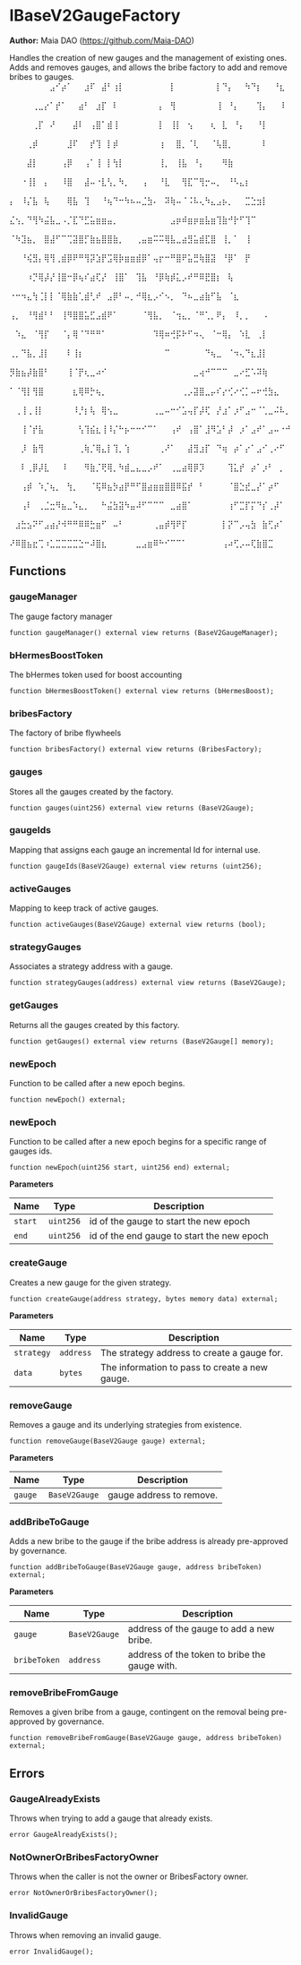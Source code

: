 # IBaseV2GaugeFactory

**Author:**
Maia DAO (https://github.com/Maia-DAO)

Handles the creation of new gauges and the management of existing ones.
Adds and removes gauges, and allows the bribe factory
to add and remove bribes to gauges.
⠀⠀⠀⠀⠀⠀⠀⣠⠊⡴⠁⠀⠀⣰⠏⠀⣼⠃⢰⡇⠀⠀⠀⠀⠀⠀⠀⠀⡇⠀⠀⠀⠀⠀⠀⠀⡇⠙⡄⠀⠀⠳⠙⡆⠀⠀⠘⣆⠀⠀
⠀⠀⠀⠀⢀⣀⡔⠁⡞⠁⠀⠀⣴⠃⠀⣰⡏⠀⠇⠀⠀⠀⠀⠀⠀⠀⡄⠀⢻⠀⠀⠀⠀⠀⠀⠀⢸⠀⠘⡄⠀⠀⠀⢹⡄⠀⠀⠸⠀⠀
⠀⠀⠀⠀⢀⡏⠀⠜⠀⠀⠀⣼⠇⠀⢠⣿⠁⣾⢸⠀⠀⠀⠀⠀⠀⠀⡇⠀⢸⡇⠀⢢⠀⠀⠀⢆⠀⣇⠀⠘⡄⠀⠀⠘⡇⠀⠀⠀⠀⠀
⠀⠀⠀⢀⡾⠀⠀⠀⠀⠀⣸⠏⠀⠀⡞⢹⠀⡇⡾⠀⠀⠀⠀⠀⠀⠀⢰⠀⠀⣿⡀⠈⢇⠀⠀⠈⢧⣿⡀⠀⠀⠀⠀⠀⠇⠀⠀⠀⠀⠀
⠀⠀⠀⣼⡇⠀⠀⠀⠀⢠⡿⠀⠀⢠⠁⢸⠀⡇⢳⡇⠀⠀⠀⠀⠀⠀⢸⡀⠀⢸⣧⠀⠘⡄⠀⠀⠀⠻⣷⠀⠀⠀⠀⠀⠀⠀⠀⠀⠀⠀
⠀⠀⠐⢸⡇⠀⡄⠀⠀⠸⣿⠀⠀⣼⠤⠐⣇⢣⡀⠳⡀⠀⠀⢠⠀⠀⠘⣇⠀⠀⢻⣏⠉⢻⡒⠤⡀⠀⠘⠣⣄⡆⠀⠀⠀⠀⠀⠀⠀⠀
⡄⠀⠸⡌⣧⠀⢧⠀⠀⠀⢿⣧⠀⢹⠀⠀⠘⢦⠙⠒⠳⠦⠤⣈⣳⠄⠀⠽⢷⠤⠈⠨⠧⢄⠳⣄⣠⡦⡀⠀⠀⣉⣑⣲⡇⠀⠀⠀⠀⠀
⣌⢢⡀⠙⢻⠳⣬⣧⣀⠠⡈⣏⠙⣋⣥⣶⣶⣤⡀⠀⠀⠀⠀⠀⠀⠀⠀⠀⣠⡶⠾⣶⡶⣶⣧⣶⢹⣷⠚⡗⠋⢹⠉⠀⠀⠀⠀⠀⠀⠀
⠈⠳⣹⣦⡀⠀⣿⣼⠋⠉⢉⣽⣿⡋⣷⣦⣿⣿⣷⡀⠀⠀⢀⣤⣶⠭⠭⢿⣧⣀⣴⣻⣥⣾⣏⣿⠀⢸⡀⠁⠀⢸⠀⠀⠀⠀⠀⠀⠀⠀
⠀⠀⠘⢮⣻⡄⢿⢻⢀⣾⡿⠟⠛⢻⡽⣱⡟⣩⢿⡷⣶⣶⣾⡿⠁⢤⡖⠒⠛⣿⠟⣥⣛⢷⣿⣽⠀⠘⡿⠁⠀⡟⠀⠀⠀⠀⠀⠀⠀⠀
⠀⠀⠀⠰⡙⢿⡼⡜⢸⣿⠒⡿⢦⠎⣴⢏⡜⠀⢸⣿⠁⠀⢹⣧⠀⠘⡿⢷⡾⣅⡠⠞⠛⠿⣟⣿⡆⠀⢧⠀⠀⠀⠀⠀⠀⠀⠀⠀⠀⠀
⠐⠒⠲⣄⢳⢈⡇⡇⠈⢿⣷⣷⢁⣾⢃⠞⠀⣠⡿⠃⠤⡀⠚⢿⣆⡠⠊⠢⡀⠀⠙⠦⣀⣴⣷⠋⣧⠀⠈⣆⠀⠀⠀⠀⠀⠀⠀⠀⠀⠀
⢠⡀⠀⠘⢻⣾⠃⠃⠀⢸⠻⣿⣿⣥⣋⣠⣾⠟⠁⠀⠀⠀⠀⠈⢻⣧⡀⠀⠈⢲⣄⡀⠈⠛⢁⡀⠟⡄⠀⠸⡀⡀⠀⠀⠠⠀⠀⠀⠀⠀
⠀⠱⣄⠀⠈⢻⡏⠀⠀⠈⡄⢿⠈⠙⠛⠛⠁⠀⠀⠀⠀⠀⠀⠀⠀⠹⢿⠶⢚⡯⠗⠋⠲⢄⠀⠈⠒⢿⡄⠀⠱⣇⠀⢀⡇⠀⠀⠀⠀⠀
⢀⡀⠙⣧⡀⣸⡇⠀⠀⠀⠇⢸⡆⠀⠀⠀⠀⠀⠀⠀⠀⠀⠀⠀⠀⠀⠀⠉⠀⠀⠀⠀⠀⠀⠙⢦⣀⠀⠈⠲⢄⠙⣆⣸⡇⠀⠀⠀⠀⠀
⡻⣷⣦⡼⣷⣿⠃⠀⠀⠀⢸⠈⡟⢆⣀⠴⠊⠀⠀⠀⠀⠀⠀⠀⠀⠀⠀⠀⠀⠀⠀⠀⣀⢴⠚⠉⠉⠉⠀⣀⠔⣋⠡⠽⢷⠀⠀⠀⠀⠀
⠁⠈⢻⡇⢻⣿⠀⠀⠀⠀⠀⣆⢿⠿⡓⢦⡀⠀⠀⠀⠀⠀⠀⠀⠀⠀⠀⠀⠀⠀⢀⡠⣽⣿⣀⡤⠎⡔⢊⠔⢊⡁⠤⠖⢚⣳⣄⠀⠀⠀
⠀⢀⢸⢀⢸⡇⠀⠀⠀⠀⠀⠸⡘⡆⢧⠀⢿⢢⣀⠀⠀⠀⠀⠀⠀⢀⣀⠤⠒⠊⣡⢤⡏⡼⢏⠀⡜⣰⠁⡰⠋⣠⠒⠈⢁⣀⠬⠧⡀⠀
⠀⠀⢸⠈⡞⣧⠀⠀⠀⠀⠀⠀⢣⢹⣮⣆⢸⠸⡌⠓⡦⠒⠒⠊⠉⠁⠀⠀⢠⠞⠀⢠⣿⠁⣸⠻⣡⠃⡼⠀⡰⠁⣠⠞⠁⣠⠤⠐⠚⠀
⠀⠀⡸⠀⣷⢻⠀⠀⠀⠀⠀⠀⢀⢷⡈⢿⣄⡇⢹⡀⢱⠀⠀⠀⠀⠀⢀⠜⠁⠀⠀⣼⣻⣰⡏⠀⠙⢶⠀⡴⠁⡔⠁⣠⠊⢀⠔⠋⠀⠀
⠀⠀⠇⢀⡿⡼⣇⠀⠀⠸⠀⠀⠀⠻⣷⡈⢟⢿⡀⠳⣾⣀⣄⣀⡠⠞⠁⠀⢀⣀⣴⢿⡿⡹⠀⠀⠀⠀⢹⣅⡞⠀⡴⠁⡰⠃⠀⡀⠀⠀
⠀⠀⢠⡾⠀⠱⡈⢦⡀⠀⢳⡀⠀⠀⠈⢯⠿⣦⡳⣴⡟⠛⠋⣿⣴⣶⣶⣿⣿⠿⣯⡞⠀⠃⠀⠀⠀⠀⠈⣿⣑⣞⣀⡜⠁⡴⠋⠀⠀⠀
⠀⠀⢠⠇⠀⢀⣈⣒⠻⣦⣀⠱⣄⡀⠀⠀⠓⣬⣳⣽⠳⣤⠼⠋⠉⠉⠉⠀⣀⣴⣿⠁⠀⠀⠀⠀⠀⠀⢰⠋⣉⡏⡍⠙⡎⢀⡼⠁⠀⠀
⠀⣰⣓⣢⠝⠋⣠⣴⡜⠺⠛⠛⠿⠿⣓⣶⠋⠀⠤⠃⠀⠀⠀⠀⠀⢀⣤⡾⢻⠟⡏⠀⠀⠀⠀⠀⠀⡇⡝⠉⡠⢤⣳⠀⣷⢋⡴⠁⠀⠀
⠜⠿⣿⣦⣖⢉⠰⣁⣉⣉⣉⣉⣑⠒⠼⣿⣆⠀⠀⠀⠀⠀⣀⣠⣶⠿⠓⠊⠉⠉⠁⠀⠀⠀⠀⠀⠀⢠⠴⢋⡠⠤⢏⣷⣿⣉⠀⠀⠀


## Functions
### gaugeManager

The gauge factory manager


```solidity
function gaugeManager() external view returns (BaseV2GaugeManager);
```

### bHermesBoostToken

The bHermes token used for boost accounting


```solidity
function bHermesBoostToken() external view returns (bHermesBoost);
```

### bribesFactory

The factory of bribe flywheels


```solidity
function bribesFactory() external view returns (BribesFactory);
```

### gauges

Stores all the gauges created by the factory.


```solidity
function gauges(uint256) external view returns (BaseV2Gauge);
```

### gaugeIds

Mapping that assigns each gauge an incremental Id for internal use.


```solidity
function gaugeIds(BaseV2Gauge) external view returns (uint256);
```

### activeGauges

Mapping to keep track of active gauges.


```solidity
function activeGauges(BaseV2Gauge) external view returns (bool);
```

### strategyGauges

Associates a strategy address with a gauge.


```solidity
function strategyGauges(address) external view returns (BaseV2Gauge);
```

### getGauges

Returns all the gauges created by this factory.


```solidity
function getGauges() external view returns (BaseV2Gauge[] memory);
```

### newEpoch

Function to be called after a new epoch begins.


```solidity
function newEpoch() external;
```

### newEpoch

Function to be called after a new epoch begins for a specific range of gauges ids.


```solidity
function newEpoch(uint256 start, uint256 end) external;
```
**Parameters**

|Name|Type|Description|
|----|----|-----------|
|`start`|`uint256`|id of the gauge to start the new epoch|
|`end`|`uint256`|id of the end gauge to start the new epoch|


### createGauge

Creates a new gauge for the given strategy.


```solidity
function createGauge(address strategy, bytes memory data) external;
```
**Parameters**

|Name|Type|Description|
|----|----|-----------|
|`strategy`|`address`|The strategy address to create a gauge for.|
|`data`|`bytes`|The information to pass to create a new gauge.|


### removeGauge

Removes a gauge and its underlying strategies from existence.


```solidity
function removeGauge(BaseV2Gauge gauge) external;
```
**Parameters**

|Name|Type|Description|
|----|----|-----------|
|`gauge`|`BaseV2Gauge`|gauge address to remove.|


### addBribeToGauge

Adds a new bribe to the gauge if the bribe address is already pre-approved by governance.


```solidity
function addBribeToGauge(BaseV2Gauge gauge, address bribeToken) external;
```
**Parameters**

|Name|Type|Description|
|----|----|-----------|
|`gauge`|`BaseV2Gauge`|address of the gauge to add a new bribe.|
|`bribeToken`|`address`|address of the token to bribe the gauge with.|


### removeBribeFromGauge

Removes a given bribe from a gauge, contingent on the removal being pre-approved by governance.


```solidity
function removeBribeFromGauge(BaseV2Gauge gauge, address bribeToken) external;
```

## Errors
### GaugeAlreadyExists
Throws when trying to add a gauge that already exists.


```solidity
error GaugeAlreadyExists();
```

### NotOwnerOrBribesFactoryOwner
Throws when the caller is not the owner or BribesFactory owner.


```solidity
error NotOwnerOrBribesFactoryOwner();
```

### InvalidGauge
Throws when removing an invalid gauge.


```solidity
error InvalidGauge();
```

